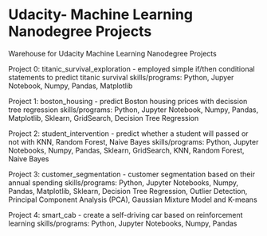 # Udacity- Machine Learning Nanodegree Projects
Warehouse for Udacity Machine Learning Nanodegree Projects

Project 0: titanic_survival_exploration - employed simple if/then conditional statements to predict titanic survival
skills/programs: Python, Jupyer Notebook, Numpy, Pandas, Matplotlib

Project 1: boston_housing - predict Boston housing prices with decission tree regression
skills/programs: Python, Jupyter Notebook, Numpy, Pandas, Matplotlib, Sklearn, GridSearch, Decision Tree Regression

Project 2: student_intervention - predict whether a student will passed or not with KNN, Random Forest, Naive Bayes
skills/programs: Python, Jupyter Notebooks, Numpy, Pandas, Sklearn, GridSearch, KNN, Random Forest, Naive Bayes

Project 3:  customer_segmentation - customer segmentation based on their annual spending
skills/programs: Python, Jupyter Notebooks, Numpy, Pandas, Matplotlib, Sklearn, Decision Tree Regression, Outlier Detection, Principal Component Analysis (PCA), Gaussian Mixture Model and K-means

Project 4:  smart_cab - create a self-driving car based on reinforcement learning
skills/programs:  Python, Jupyter Notebooks, Numpy, Pandas
